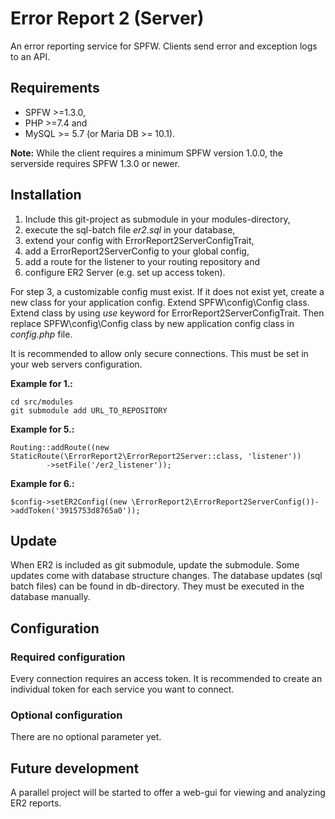 # Error Report 2 (Server)

An error reporting service for SPFW.
Clients send error and exception logs to an API.

## Requirements 

* SPFW >=1.3.0,
* PHP >=7.4 and
* MySQL >= 5.7 (or Maria DB >= 10.1).

__Note:__
While the client requires a minimum SPFW version 1.0.0, the serverside requires SPFW 1.3.0 or newer.

## Installation

1. Include this git-project as submodule in your modules-directory,
2. execute the sql-batch file _er2.sql_ in your database,
3. extend your config with ErrorReport2ServerConfigTrait,
4. add a ErrorReport2ServerConfig to your global config,
5. add a route for the listener to your routing repository and
6. configure ER2 Server (e.g. set up access token).

For step 3, a customizable config must exist.
If it does not exist yet, create a new class for your application config.
Extend SPFW\config\Config class.
Extend class by using _use_ keyword for ErrorReport2ServerConfigTrait.
Then replace SPFW\config\Config class by new application config class in _config.php_ file.

It is recommended to allow only secure connections.
This must be set in your web servers configuration.

__Example for 1.:__
```
cd src/modules
git submodule add URL_TO_REPOSITORY
```

__Example for 5.:__

```
Routing::addRoute((new StaticRoute(\ErrorReport2\ErrorReport2Server::class, 'listener'))
		->setFile('/er2_listener'));
```

__Example for 6.:__

```
$config->setER2Config((new \ErrorReport2\ErrorReport2ServerConfig())->addToken('3915753d8765a0'));
```

## Update
When ER2 is included as git submodule, update the submodule.
Some updates come with database structure changes.
The database updates (sql batch files) can be found in db-directory.
They must be executed in the database manually.

## Configuration

### Required configuration

Every connection requires an access token.
It is recommended to create an individual token for each service you want to connect.

### Optional configuration

There are no optional parameter yet.

## Future development

A parallel project will be started to offer a web-gui for viewing and analyzing ER2 reports.
